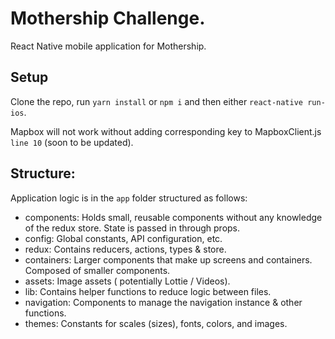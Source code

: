 
# Mothership Challenge.

React Native mobile application for Mothership.

## Setup

Clone the repo, run `yarn install` or `npm i` and then either `react-native run-ios`.

Mapbox will not work without adding corresponding key to MapboxClient.js `line 10` (soon to be updated).

## Structure:

Application logic is in the `app` folder structured as follows:

- components: Holds small, reusable components without any knowledge of the redux store. State is passed in through props.
- config: Global constants, API configuration, etc.
- redux: Contains reducers, actions, types & store.
- containers: Larger components that make up screens and containers. Composed of smaller components.
- assets: Image assets ( potentially Lottie / Videos).
- lib: Contains helper functions to reduce logic between files.
- navigation: Components to manage the navigation instance & other functions.
- themes: Constants for scales (sizes), fonts, colors, and images.
